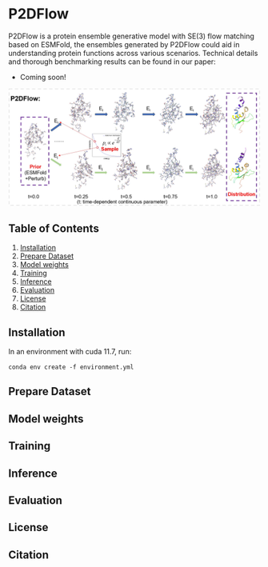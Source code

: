 # P2DFlow

P2DFlow is a protein ensemble generative model with SE(3) flow matching based on ESMFold, the ensembles generated by P2DFlow could aid in understanding protein functions across various scenarios.
Technical details and thorough benchmarking results can be found in our paper:
* Coming soon!

<p align="center">
    <img src="resources/workflow.jpg" width="600"/>
</p>

## Table of Contents
1. [Installation](#Installation)
2. [Prepare Dataset](#Prepare-Dataset)
3. [Model weights](#Model-weights)
4. [Training](#Training)
5. [Inference](#Inference)
6. [Evaluation](#Evaluation)
7. [License](#License)
8. [Citation](#Citation)


## Installation
In an environment with cuda 11.7, run:
```
conda env create -f environment.yml
```

## Prepare Dataset



## Model weights



## Training



## Inference



## Evaluation



## License


## Citation
